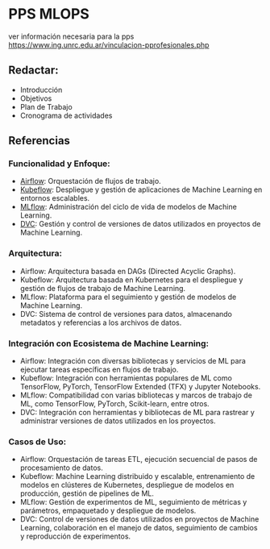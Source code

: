 # PPS MLOPS

ver información necesaria para la pps https://www.ing.unrc.edu.ar/vinculacion-pprofesionales.php

## Redactar: 
- Introducción
- Objetivos
- Plan de Trabajo
- Cronograma de actividades


## Referencias

### Funcionalidad y Enfoque:
- [Airflow](https://airflow.apache.org/): Orquestación de flujos de trabajo.
- [Kubeflow](https://www.kubeflow.org/): Despliegue y gestión de aplicaciones de Machine Learning en entornos escalables.
- [MLflow](https://mlflow.org/): Administración del ciclo de vida de modelos de Machine Learning. 
- [DVC](https://dvc.org/): Gestión y control de versiones de datos utilizados en proyectos de Machine Learning.


### Arquitectura:
- Airflow: Arquitectura basada en DAGs (Directed Acyclic Graphs).
- Kubeflow: Arquitectura basada en Kubernetes para el despliegue y gestión de flujos de trabajo de Machine Learning.
- MLflow: Plataforma para el seguimiento y gestión de modelos de Machine Learning.
- DVC: Sistema de control de versiones para datos, almacenando metadatos y referencias a los archivos de datos.

### Integración con Ecosistema de Machine Learning:
- Airflow: Integración con diversas bibliotecas y servicios de ML para ejecutar tareas específicas en flujos de trabajo.
- Kubeflow: Integración con herramientas populares de ML como TensorFlow, PyTorch, TensorFlow Extended (TFX) y Jupyter Notebooks.
- MLflow: Compatibilidad con varias bibliotecas y marcos de trabajo de ML, como TensorFlow, PyTorch, Scikit-learn, entre otros.
- DVC: Integración con herramientas y bibliotecas de ML para rastrear y administrar versiones de datos utilizados en los proyectos.

### Casos de Uso:
- Airflow: Orquestación de tareas ETL, ejecución secuencial de pasos de procesamiento de datos.
- Kubeflow: Machine Learning distribuido y escalable, entrenamiento de modelos en clústeres de Kubernetes, despliegue de modelos en producción, gestión de pipelines de ML.
- MLflow: Gestión de experimentos de ML, seguimiento de métricas y parámetros, empaquetado y despliegue de modelos.
- DVC: Control de versiones de datos utilizados en proyectos de Machine Learning, colaboración en el manejo de datos, seguimiento de cambios y reproducción de experimentos.


